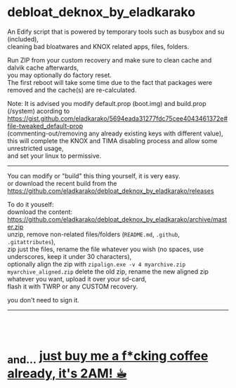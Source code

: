 <h1>debloat_deknox_by_eladkarako</h1>

An Edify script that is powered by temporary tools such as busybox and su (included),  
cleaning bad bloatwares and KNOX related apps, files, folders.  
  
Run ZIP from your custom recovery and make sure to clean cache and dalvik cache afterwards,  
you may optionally do factory reset.  
The first reboot will take some time due to the fact that packages were removed and the cache(s) are re-calculated.  


Note:
It is advised you modify default.prop (boot.img) and build.prop (/system) acording to  
https://gist.github.com/eladkarako/5694eada31277fdc75cee4043461372e#file-tweaked_default-prop  
(commenting-out/removing any already existing keys with different value),  
this will complete the KNOX and TIMA disabling process and allow some unrestricted usage,  
and set your linux to permissive.  

<hr/>

You can modify or "build" this thing yourself, it is very easy.  
or download the recent build from the https://github.com/eladkarako/debloat_deknox_by_eladkarako/releases  

To do it youself:  
download the content: https://github.com/eladkarako/debloat_deknox_by_eladkarako/archive/master.zip  
unzip, remove non-related files/folders (<code>README.md</code>, <code>.github</code>, <code>.gitattributes</code>),  
zip just the files, rename the file whatever you wish (no spaces, use underscores, keep it under 30 characters),  
optionally align the zip with <code>zipalign.exe -v 4 myarchive.zip myarchive_aligned.zip</code>
delete the old zip, rename the new aligned zip whatever you want, upload it over your sd-card,  
flash it with TWRP or any CUSTOM recovery.  

you don't need to sign it.

<hr/>

<br/>

<br/>

<h1><sub>and...</sub> <a href="https://paypal.me/e1adkarak0/5">just buy me a f*cking coffee already, it's 2AM! ☕︎</a></h1>
